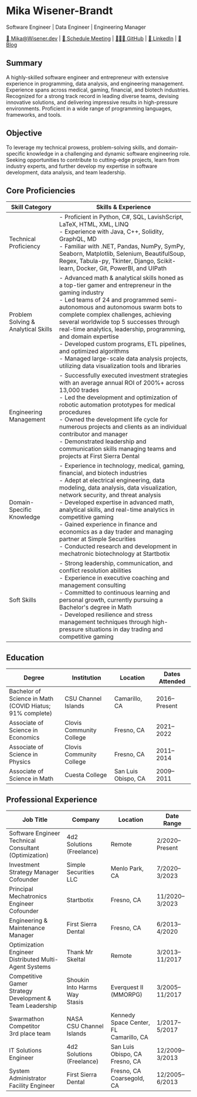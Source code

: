 # Mika Wisener-Brandt
Software Engineer | Data Engineer | Engineering Manager

[📧 Mika@Wisener.dev](mailto:Mika@Wisener.dev) | [📅 Schedule Meeting](https://calendly.com/mikasoft/schedule-interview) | [👩🏽‍💻 GitHub](https://github.com/Trakanom) | [🤝 LinkedIn](https://www.linkedin.com/in/MikaWB) | [📝 Blog](https://mikasoft.xyz)

## Summary
A highly-skilled software engineer and entrepreneur with extensive experience in programming, data analysis, and engineering management. Experience spans across medical, gaming, financial, and biotech industries. Recognized for a strong track record in leading diverse teams, devising innovative solutions, and delivering impressive results in high-pressure environments. Proficient in a wide range of programming languages, frameworks, and tools.


## Objective
To leverage my technical prowess, problem-solving skills, and domain-specific knowledge in a challenging and dynamic software engineering role. Seeking opportunities to contribute to cutting-edge projects, learn from industry experts, and further develop my expertise in software development, data analysis, and team leadership.


## Core Proficiencies
| Skill Category                   | Skills & Experience                                                                                                                                                                                                                                                                                                                                                                                                                                                                                                                                                                           |
|----------------------------------|-------------------------------------------------------------------------------------------------------------------------------------------------------------------------------------------------------------------------------------------------------------------------------------------------------------------------------------------------------------------------------------------------------------------------------------------------------------------------------------------------------------------------------------------------------------------------------------------------------------------------------------------------------|
| Technical Proficiency            | - Proficient in Python, C#, SQL, LavishScript, LaTeX, HTML, XML, LINQ<br>- Experience with Java, C++, Solidity, GraphQL, MD<br>- Familiar with .NET, Pandas, NumPy, SymPy, Seaborn, Matplotlib, Selenium, BeautifulSoup, Regex, Tabula-py, Tkinter, Django, Scikit-learn, Docker, Git, PowerBI, and UIPath                                                                                                                                                                                                                                                                                                                                                     |
| Problem Solving & Analytical Skills | - Advanced math & analytical skills honed as a top-tier gamer and entrepreneur in the gaming industry<br>- Led teams of 24 and programmed semi-autonomous and autonomous swarm bots to complete complex challenges, achieving several worldwide top 5 successes through real-time analytics, leadership, programming, and domain expertise<br>- Developed custom programs, ETL pipelines, and optimized algorithms<br>- Managed large-scale data analysis projects, utilizing data visualization tools and libraries                                                                                                      |
| Engineering Management           | - Successfully executed investment strategies with an average annual ROI of 200%+ across 13,000 trades<br>- Led the development and optimization of robotic automation prototypes for medical procedures<br>- Owned the development life cycle for numerous projects and clients as an individual contributor and manager<br>- Demonstrated leadership and communication skills managing teams and projects at First Sierra Dental                                                                           |
| Domain-Specific Knowledge        | - Experience in technology, medical, gaming, financial, and biotech industries<br>- Adept at electrical engineering, data modeling, data analysis, data visualization, network security, and threat analysis<br>- Developed expertise in advanced math, analytical skills, and real-time analytics in competitive gaming<br>- Gained experience in finance and economics as a day trader and managing partner at Simple Securities<br>- Conducted research and development in mechatronic biotechnology at Startbotix                                                                 |
| Soft Skills                       | - Strong leadership, communication, and conflict resolution abilities<br>- Experience in executive coaching and management consulting<br>- Committed to continuous learning and personal growth, currently pursuing a Bachelor's degree in Math<br>- Developed resilience and stress management techniques through high-pressure situations in day trading and competitive gaming |


## Education
| Degree | Institution | Location | Dates Attended |
|--------|-------------|----------|----------------|
| Bachelor of Science in Math<br />(COVID Hiatus; 91\% complete) | CSU Channel Islands | Camarillo, CA | 2016–Present |
| Associate of Science in Economics | Clovis Community College | Fresno, CA | 2021–2022 |
| Associate of Science in Physics | Clovis Community College | Fresno, CA | 2011–2014 |
| Associate of Science in Math | Cuesta College | San Luis Obispo, CA | 2009–2011 |





## Professional Experience
| Job Title                          | Company                                      | Location          | Date Range      |
|--------------------------------------------|----------------------------------------------|----------------------------|-------------|
| Software Engineer<br/>Technical Consultant (Optimization) | 4d2 Solutions (Freelance)                    | Remote            | 2/2020–Present     |
| Investment Strategy Manager<br />Cofounder | Simple Securities LLC                  | Menlo Park, CA    | 7/2020–3/2023     |
| Principal Mechatronics Engineer<br />Cofounder | Startbotix                            | Fresno, CA        | 11/2020–3/2023      |
| Engineering & Maintenance Manager | First Sierra Dental                | Fresno, CA | 6/2013–4/2020     |
| Optimization Engineer<br/>Distributed Multi-Agent Systems| Thank Mr Skeltal           | Remote            | 3/2013–11/2017      |
| Competitive Gamer<br />Strategy Development & Team Leadership | Shoukin<br />Into Harms Way<br />Stasis | Everquest II (MMORPG)            | 3/2005–11/2017      |
| Swarmathon Competitor<br />3rd place team | NASA <br /> CSU Channel Islands | Kennedy Space Center, FL<br/>Camarillo, CA| 1/2017–5/2017     |
| IT Solutions Engineer              | 4d2 Solutions (Freelance)                    | San Luis Obispo, CA<br />Fresno, CA| 12/2009–3/2013       |
| System Administrator<br />Facility Engineer | First Sierra Dental                          | Fresno, CA<br />Coarsegold, CA | 12/2005–6/2013      |

